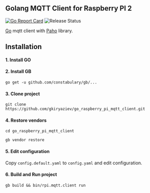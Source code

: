 ##	Golang MQTT Client for Raspberry PI 2

[![Go Report Card](https://goreportcard.com/badge/github.com/gkiryaziev/go_raspberry_pi_mqtt_client)](https://goreportcard.com/report/github.com/gkiryaziev/go_raspberry_pi_mqtt_client)
![Release Status](https://img.shields.io/badge/status-beta-yellow.svg?style=flat)


[Go](https://golang.org/) mqtt client with [Paho](http://www.eclipse.org/paho/clients/golang/) library.

## Installation

#### 1. Install GO
#### 2. Install GB
  `go get -u github.com/constabulary/gb/...`
#### 3. Clone project
  `git clone https://github.com/gkiryaziev/go_raspberry_pi_mqtt_client.git`
#### 4. Restore vendors
  `cd go_raspberry_pi_mqtt_client`
  
  `gb vendor restore`
#### 5. Edit configuration
  Copy `config.default.yaml` to `config.yaml` and edit configuration.
#### 6. Build and Run project
  `gb build && bin/rpi.mqtt.client run`